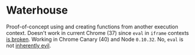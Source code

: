 # Waterhouse

Proof-of-concept using and creating functions from another execution context. Doesn't work in current Chrome (37) since `eval` in `iframe` contexts [is broken](https://code.google.com/p/chromium/issues/detail?id=412173). Working in Chrome Canary (40) and Node `0.10.32`. No, `eval` is not [inherently evil](www.nczonline.net/blog/2013/06/25/eval-isnt-evil-just-misunderstood/).
